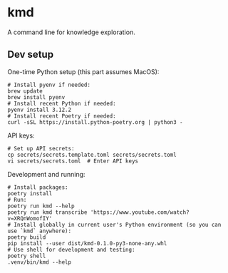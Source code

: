 # kmd

A command line for knowledge exploration.

## Dev setup

One-time Python setup (this part assumes MacOS):

```
# Install pyenv if needed:
brew update
brew install pyenv
# Install recent Python if needed:
pyenv install 3.12.2
# Install recent Poetry if needed:
curl -sSL https://install.python-poetry.org | python3 -
```

API keys:

```
# Set up API secrets:
cp secrets/secrets.template.toml secrets/secrets.toml  
vi secrets/secrets.toml  # Enter API keys
```

Development and running:

```
# Install packages:
poetry install
# Run:
poetry run kmd --help
poetry run kmd transcribe 'https://www.youtube.com/watch?v=XRQnWomofIY'
# Install globally in current user's Python environment (so you can use `kmd` anywhere):
poetry build
pip install --user dist/kmd-0.1.0-py3-none-any.whl 
# Use shell for development and testing:
poetry shell
.venv/bin/kmd --help
```
